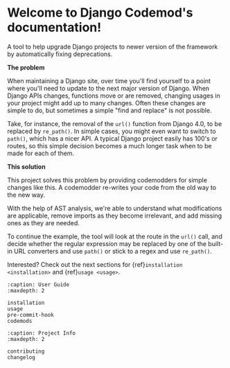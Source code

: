 # Welcome to Django Codemod's documentation!

A tool to help upgrade Django projects to newer version of the framework
by automatically fixing deprecations.

**The problem**

When maintaining a Django site, over time you'll find yourself to a point where you'll need to update to the next major version of Django. When Django APIs changes, functions move or are removed, changing usages in your project might add up to many changes. Often these changes are simple to do, but sometimes a simple "find and replace" is not possible.

Take, for instance, the removal of the `url()` function from Django 4.0, to be replaced by `re_path()`. In simple cases, you might even want to switch to `path()`, which has a nicer API. A typical Django project easily has 100's or routes, so this simple decision becomes a much longer task when to be made for each of them.

**This solution**

This project solves this problem by providing codemodders for simple changes like this. A codemodder re-writes your code from the old way to the new way.

With the help of AST analysis, we're able to understand what modifications are applicable, remove imports as they become irrelevant, and add missing ones as they are needed.

To continue the example, the tool will look at the route in the `url()` call, and decide whether the regular expression may be replaced by one of the built-in URL converters and use `path()` or stick to a regex and use `re_path()`.

Interested? Check out the next sections for {ref}`installation <installation>` and {ref}`usage <usage>`.

```{toctree}
:caption: User Guide
:maxdepth: 2

installation
usage
pre-commit-hook
codemods
```

```{toctree}
:caption: Project Info
:maxdepth: 2

contributing
changelog
```

